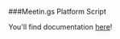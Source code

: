 ###Meetin.gs Platform Script

You'll find documentation [here](https://github.com/meetings/developer-docs/tree/master/affiliate-installation)!

